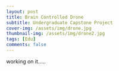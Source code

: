```yaml
---
layout: post
title: Brain Controlled Drone
subtitle: Undergraduate Capstone Project
cover-img: /assets/img/drone.jpg
thumbnail-img: /assets/img/drone2.jpg
tags: [Edu]
comments: false
---
```


working on it.....
